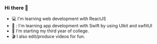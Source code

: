### Hi there 👋 
- :computer: I'm learning web development with ReactJS
- 📱 : I'm learning app development with Swift by using UIkit and swfitUI
- 🏫 I'm starting my third year of college.
- 🎬 I also edit/produce videos for fun.
